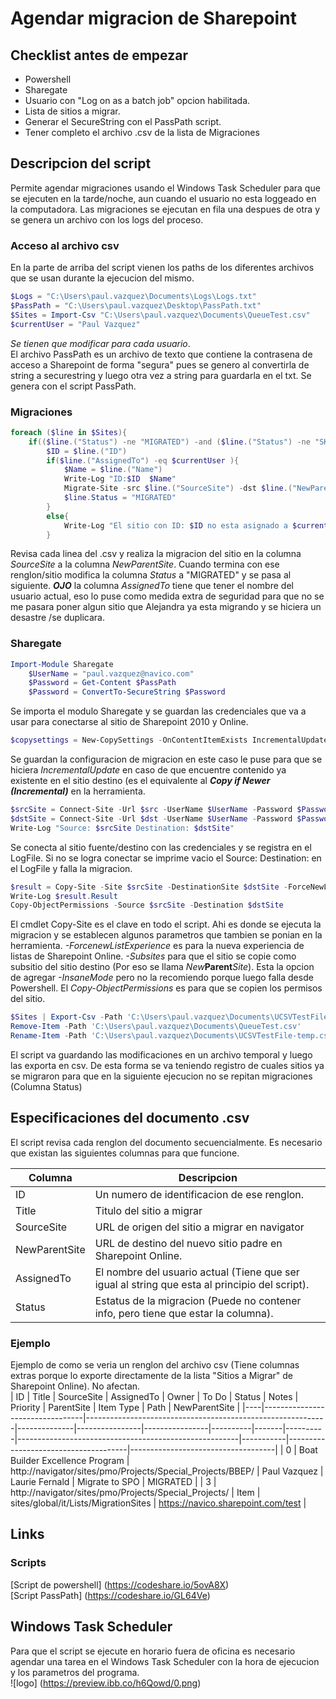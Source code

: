 # Agendar migracion de Sharepoint
## Checklist antes de empezar
* Powershell 
* Sharegate 
* Usuario con  "Log on as a batch job" opcion habilitada.
* Lista de sitios a migrar.
* Generar el SecureString con el PassPath script.
* Tener completo el archivo .csv de la lista de Migraciones

## Descripcion del script
Permite agendar migraciones usando el Windows Task Scheduler para que se ejecuten en la tarde/noche, aun cuando el usuario no esta loggeado en la computadora. Las migraciones se ejecutan en fila una despues de otra y se genera un archivo con los logs del proceso.

### Acceso al archivo csv
En la parte de arriba del script vienen los paths de los diferentes archivos que se usan durante la ejecucion del mismo.
```Powershell
$Logs = "C:\Users\paul.vazquez\Documents\Logs\Logs.txt"
$PassPath = "C:\Users\paul.vazquez\Desktop\PassPath.txt"
$Sites = Import-Csv "C:\Users\paul.vazquez\Documents\QueueTest.csv"
$currentUser = "Paul Vazquez"
````
*Se tienen que modificar para cada usuario*. </br>
El archivo PassPath es un archivo de texto que contiene la contrasena de acceso a Sharepoint de forma "segura" pues se genero al convertirla de string a securestring y luego otra vez a string para guardarla en el txt. Se genera con el script PassPath.
### Migraciones
```Powershell
foreach ($line in $Sites){
    if(($line.("Status") -ne "MIGRATED") -and ($line.("Status") -ne "SKIP") ){
        $ID = $line.("ID")
        if($line.("AssignedTo") -eq $currentUser ){
            $Name = $line.("Name")
            Write-Log "ID:$ID  $Name"
            Migrate-Site -src $line.("SourceSite") -dst $line.("NewParentSite")
            $line.Status = "MIGRATED"
        }
        else{
            Write-Log "El sitio con ID: $ID no esta asignado a $currentUser"
        }
```
Revisa cada linea del .csv y realiza la migracion del sitio en la columna *SourceSite* a la columna *NewParentSite*. Cuando termina con ese renglon/sitio modifica la columna _Status_ a "MIGRATED" y se pasa al siguiente. ***OJO*** la columna _AssignedTo_ tiene que tener el nombre del usuario actual, eso lo puse como medida extra de seguridad para que no se me pasara poner algun sitio que Alejandra ya esta migrando y se hiciera un desastre /se duplicara.   
### Sharegate
```Powershell
Import-Module Sharegate	
    $UserName = "paul.vazquez@navico.com"
    $Password = Get-Content $PassPath
    $Password = ConvertTo-SecureString $Password
```
Se importa el modulo Sharegate y se guardan las credenciales que va a usar para conectarse al sitio de Sharepoint 2010 y Online.
```Powershell
$copysettings = New-CopySettings -OnContentItemExists IncrementalUpdate
```
Se guardan la configuracion de migracion en este caso le puse para que se hiciera _IncrementalUpdate_ en caso de que encuentre contenido ya existente en el sitio destino (es el equivalente al ***Copy if Newer (Incremental)*** en la herramienta.

```Powershell
$srcSite = Connect-Site -Url $src -UserName $UserName -Password $Password
$dstSite = Connect-Site -Url $dst -UserName $UserName -Password $Password
Write-Log "Source: $srcSite Destination: $dstSite"
```
Se conecta al sitio fuente/destino con las credenciales y se registra en el LogFile. Si no se logra conectar se imprime vacio el Source: Destination: en el LogFile y falla la migracion.
```Powershell
$result = Copy-Site -Site $srcSite -DestinationSite $dstSite -ForceNewListExperience -Subsites -CopySettings $copysettings
Write-Log $result.Result
Copy-ObjectPermissions -Source $srcSite -Destination $dstSite
```
El cmdlet Copy-Site es el clave en todo el script. Ahi es donde se ejecuta la migracion y se establecen algunos parametros que tambien se ponian en la herramienta. _-ForcenewListExperience_ es para la nueva experiencia de listas de Sharepoint Online. _-Subsites_ para que el sitio se copie como subsitio del sitio destino (Por eso se llama *New***Parent***Site*). Esta la opcion de agregar _-InsaneMode_ pero no la recomiendo porque luego falla desde Powershell.
El _Copy-ObjectPermissions_ es para que se copien los permisos del sitio.
```Powershell
$Sites | Export-Csv -Path 'C:\Users\paul.vazquez\Documents\UCSVTestFile-temp.csv' -NoTypeInformation 
Remove-Item -Path 'C:\Users\paul.vazquez\Documents\QueueTest.csv'
Rename-Item -Path 'C:\Users\paul.vazquez\Documents\UCSVTestFile-temp.csv' -NewName 'QueueTest.csv'
```
El script va guardando las modificaciones en un archivo temporal y luego las exporta en csv. De esta forma se va teniendo registro de cuales sitios ya se migraron para que en la siguiente ejecucion no se repitan migraciones (Columna Status)
## Especificaciones del documento .csv
El script revisa cada renglon del documento secuencialmente. Es necesario que existan las siguientes columnas para que funcione.

| Columna | Descripcion |
| --- | --- |
|  ID | Un numero de identificacion de ese renglon. |
| Title | Titulo del sitio a migrar |
| SourceSite | URL de origen del sitio a migrar en navigator |
| NewParentSite | URL de destino del nuevo sitio padre en Sharepoint Online. |
| AssignedTo | El nombre del usuario actual (Tiene que ser igual al string que esta al principio del script).
|Status | Estatus de la migracion (Puede no contener info, pero tiene que estar la columna).
### Ejemplo
Ejemplo de como se veria un renglon del archivo csv (Tiene columnas extras porque lo exporte directamente de la lista "Sitios a Migrar" de Sharepoint Online). No afectan. <br>
| ID | Title                           | SourceSite                                                 | AssignedTo   |  Owner         | To Do          | Status   | Notes | Priority | ParentSite                                            | Item Type | Path                                 | NewParentSite                      |
|----|---------------------------------|------------------------------------------------------------|--------------|----------------|----------------|----------|-------|----------|-------------------------------------------------------|-----------|--------------------------------------|------------------------------------|
| 0  | Boat Builder Excellence Program | http://navigator/sites/pmo/Projects/Special_Projects/BBEP/ | Paul Vazquez | Laurie Fernald | Migrate to SPO | MIGRATED |       | 3        | http://navigator/sites/pmo/Projects/Special_Projects/ | Item      | sites/global/it/Lists/MigrationSites | https://navico.sharepoint.com/test |

## Links
### Scripts

[Script de powershell] (https://codeshare.io/5ovA8X) <br>
[Script PassPath] (https://codeshare.io/GL64Ve) <br>

## Windows Task Scheduler
Para que el script se ejecute en horario fuera de oficina es necesario agendar una tarea en el Windows Task Scheduler con la hora de ejecucion y los parametros del programa.<br>
![logo] (https://preview.ibb.co/h6Qowd/0.png) 



 













